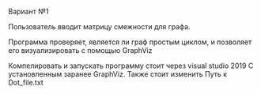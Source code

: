 Вариант №1 

Пользователь вводит матрицу смежности для графа.

Программа проверяет, является ли граф простым циклом, и 
позволяет его визуализировать с помощью GraphViz

Компелировать и запускать программу стоит через visual studio 2019
С установленным заранее GraphViz. Также стоит изменить 
Путь к Dot_file.txt
